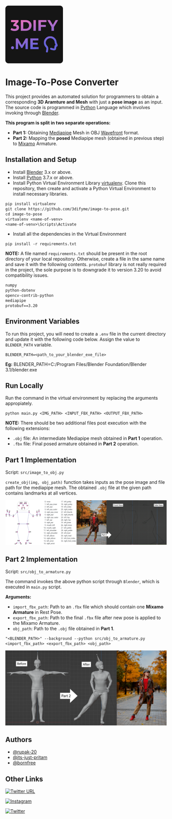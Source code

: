 
[![3Difyme](/images/logo.png?raw=true)](https://3dify.me/)


# Image-To-Pose Converter

This project provides an automated solution for programmers to obtain a corresponding
**3D Aramture and Mesh** with just a **pose image** as an input. The source code is
programmed in [Python](https://www.python.org/) Language which involves invoking through 
[Blender](https://www.blender.org/).

**This program is split in two separate operations:**
- **Part 1:** Obtaining [Mediapipe](https://google.github.io/mediapipe/solutions/pose.html) Mesh
    in OBJ [Wavefront](https://en.wikipedia.org/wiki/Wavefront_.obj_file) format.
- **Part 2:** Mapping the **posed** Mediapipe mesh (obtained in previous step) to [Mixamo](https://www.mixamo.com/) Armature.

## Installation and Setup

- Install [Blender](https://www.blender.org/download/) 3.x or above.
- Install [Python](https://www.python.org/downloads/) 3.7.x or above.
- Install Python Virtual Environment Library [virtualenv](https://pypi.org/project/virtualenv/). 
    Clone this repository, then create and activate a Python Virtual Environment 
    to install necessary libraries.
```
pip install virtualenv
git clone https://github.com/3difyme/image-to-pose.git
cd image-to-pose
virtualenv <name-of-venv>
<name-of-venv>\Scripts\Activate
```
- Install all the dependencies in the Virtual Environment
```
pip install -r requirements.txt
```
**NOTE:** A file named `requirements.txt` should be present in the root directory 
    of your local repository. Otherwise, create a file in the same name and save
    it with the following contents. `protobuf` library is not really required in the
    project, the sole purpose is to downgrade it to version 3.20 to avoid
    compatibility issues.
```
numpy
python-dotenv
opencv-contrib-python
mediapipe
protobuf==3.20
```

## Environment Variables

To run this project, you will need to create a `.env` file in the current directory 
    and update it with the following code below. Assign the value to 
    `BLENDER_PATH` variable.
```
BLENDER_PATH=<path_to_your_blender_exe_file>
``` 
**Eg:**
BLENDER_PATH=C:/Program Files/Blender Foundation/Blender 3.1/blender.exe

## Run Locally

Run the command in the virtual environment by replacing the arguments appropiately.
```
python main.py <IMG_PATH> <INPUT_FBX_PATH> <OUTPUT_FBX_PATH>
```
**NOTE:** There should be two additional files post execution with the following extensions:
- `.obj` file: An intermediate Mediapipe mesh obtained in **Part 1** operation.
- `.fbx` file: Final posed armature obtained in **Part 2** operation.

## Part 1 Implementation

Script: `src/image_to_obj.py`

`create_obj(img, obj_path)` function takes inputs as the pose image and file path
for the mediapipe mesh. The obtained `.obj` file at the given path contains landmarks
at all vertices.

![Image to OBJ Transformation](/images/Part1.png?raw=true)

## Part 2 Implementation

Script: `src/obj_to_armature.py`

The command invokes the above python script through `Blender`, which is executed in `main.py` script.

**Arguments:**

- `import_fbx_path`: Path to an `.fbx` file which should contain one **Mixamo Armature** in Rest Pose.
- `export_fbx_path`: Path to the final `.fbx` file after new pose is applied to the Mixamo Armature.
- `obj_path`: Path to the `.obj` file obtained in **Part 1**.

```
"<BLENDER_PATH>" --background --python src/obj_to_armature.py <import_fbx_path> <export_fbx_path> <obj_path>
```

![OBJ to Armature Pose Transformation](/images/Part2.png?raw=true)

## Authors

- [@rupak-20](https://github.com/rupak-20)
- [@its-just-pritam](https://github.com/its-just-pritam)
- [@bornfree](https://github.com/bornfree)

## Other Links

[![Twitter URL](https://img.shields.io/twitter/url?label=3dify.me&style=plastic&url=https%3A%2F%2F3dify.me%2F)](https://3dify.me/)

[![Instagram](https://img.shields.io/twitter/url?label=Instagram%20%403dify.me&style=plastic&url=https%3A%2F%2F3dify.me%2F)](https://www.instagram.com/3dify.me/)

[![Twitter](https://img.shields.io/twitter/follow/3difyMe?style=social)](https://twitter.com/3difyMe)